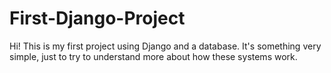 # First-Django-Project
Hi! This is my first project using Django and a database. It's something very simple, just to try to understand more about how these systems work.
